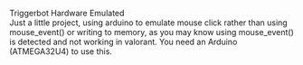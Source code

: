 Triggerbot Hardware Emulated <BR>
Just a little project, using arduino to emulate mouse click rather than using mouse_event() or writing to memory, as you may know using mouse_event() is detected and not working in valorant.
You need an Arduino (ATMEGA32U4) to use this. 
